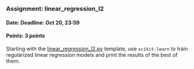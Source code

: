 ### Assignment: linear_regression_l2
#### Date: Deadline: Oct 20, 23:59
#### Points: 3 points

Starting with the [linear_regression_l2.py](https://github.com/ufal/npfl129/tree/past-1920/labs/01/linear_regression_l2.py)
template, use `scikit-learn` to train regularized linear regression models
and print the results of the best of them.
